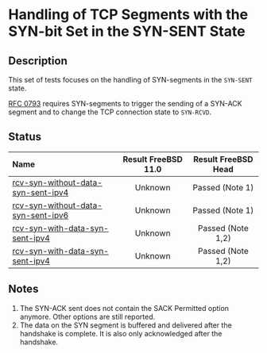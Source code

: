 # Handling of TCP Segments with the SYN-bit Set in the SYN-SENT State

## Description
This set of tests focuses on the handling of SYN-segments in the `SYN-SENT` state.

[RFC 0793](https://tools.ietf.org/html/rfc0793) requires SYN-segments to trigger
the sending of a SYN-ACK segment and to change the TCP connection state to `SYN-RCVD`.

## Status

| Name                                                                                                                                                                                                                          | Result FreeBSD 11.0 | Result FreeBSD Head |
|:------------------------------------------------------------------------------------------------------------------------------------------------------------------------------------------------------------------------------|:-------------------:|:-------------------:|
|[rcv-syn-without-data-syn-sent-ipv4](rcv-syn-without-data-syn-sent-ipv4.pkt "Ensure that the reception of a TCP SYN in the SYN-SENT state triggers the sending of a SYN-ACK and changes the TCP connection state to SYN-RCVD") | Unknown             | Passed (Note 1)     |
|[rcv-syn-without-data-syn-sent-ipv6](rcv-syn-without-data-syn-sent-ipv6.pkt "Ensure that the reception of a TCP SYN in the SYN-SENT state triggers the sending of a SYN-ACK and changes the TCP connection state to SYN-RCVD") | Unknown             | Passed (Note 1)     |
|[rcv-syn-with-data-syn-sent-ipv4](rcv-syn-with-data-syn-sent-ipv4.pkt "Ensure that the reception of a TCP SYN in the SYN-SENT state triggers the sending of a SYN-ACK and changes the TCP connection state to SYN-RCVD")       | Unknown             | Passed (Note 1,2)   |
|[rcv-syn-with-data-syn-sent-ipv4](rcv-syn-with-data-syn-sent-ipv6.pkt "Ensure that the reception of a TCP SYN in the SYN-SENT state triggers the sending of a SYN-ACK and changes the TCP connection state to SYN-RCVD")       | Unknown             | Passed (Note 1,2)   |

## Notes

1. The SYN-ACK sent does not contain the SACK Permitted option anymore. Other options are still reported.
2. The data on the SYN segment is buffered and delivered after the handshake is complete. It is also only acknowledged after the handshake.
